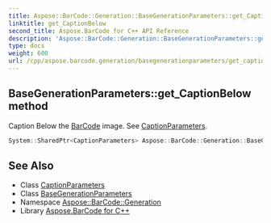 ```yaml
---
title: Aspose::BarCode::Generation::BaseGenerationParameters::get_CaptionBelow method
linktitle: get_CaptionBelow
second_title: Aspose.BarCode for C++ API Reference
description: 'Aspose::BarCode::Generation::BaseGenerationParameters::get_CaptionBelow method. Caption Below the BarCode image. See CaptionParameters in C++.'
type: docs
weight: 600
url: /cpp/aspose.barcode.generation/basegenerationparameters/get_captionbelow/
---
```

## BaseGenerationParameters::get_CaptionBelow method


Caption Below the [BarCode](../../../aspose.barcode/) image. See [CaptionParameters](../../captionparameters/).

```cpp
System::SharedPtr<CaptionParameters> Aspose::BarCode::Generation::BaseGenerationParameters::get_CaptionBelow() const
```

## See Also

* Class [CaptionParameters](../../captionparameters/)
* Class [BaseGenerationParameters](../)
* Namespace [Aspose::BarCode::Generation](../../)
* Library [Aspose.BarCode for C++](../../../)
